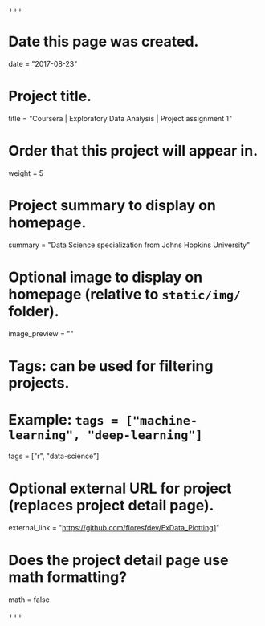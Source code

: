 +++
# Date this page was created.
date = "2017-08-23"

# Project title.
title = "Coursera | Exploratory Data Analysis | Project assignment 1"

# Order that this project will appear in.
weight = 5

# Project summary to display on homepage.
summary = "Data Science specialization from Johns Hopkins University"

# Optional image to display on homepage (relative to `static/img/` folder).
image_preview = ""

# Tags: can be used for filtering projects.
# Example: `tags = ["machine-learning", "deep-learning"]`
tags = ["r", "data-science"]

# Optional external URL for project (replaces project detail page).
external_link = "https://github.com/floresfdev/ExData_Plotting1"

# Does the project detail page use math formatting?
math = false

+++

